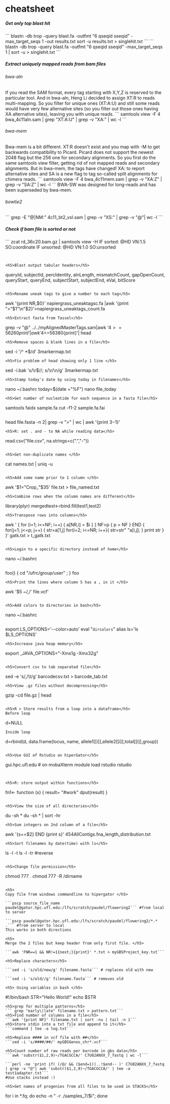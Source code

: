 # cheatsheet
<h5>Get only top blast hit</h5>
```
blastn -db trop -query blast.fa -outfmt "6 qseqid sseqid" -max_target_seqs 1 -out results.txt
sort -u results.txt > singlehit.txt
```
```
blastn -db trop -query blast.fa -outfmt "6 qseqid sseqid" -max_target_seqs 1 | sort -u > singlehit.txt
```
<h5>Extract uniquely mapped reads from bam files </h5>
<h6>bwa-aln</h6>
If you read the SAM format, every tag starting with X,Y,Z is reserved to the particular tool. And in bwa-aln, Heng Li decided to assign XT:R to reads multi-mapping. So you filter for unique ones (XT:A:U) and still some reads would have very few alternative sites (so you filter out those ones having XA alternative sites), leaving you with unique reads.
```
samtools view -F 4 bwa_4c11aln.sam | grep "XT:A:U" | grep -v "XA:" | wc -l
```
<h6>bwa-mem</h6>
Bwa-mem is a bit different. XT:R doesn't exist and you map with -M to get backwards compatibility to Picard. Picard does not support the newest 2048 flag but the 256 one for secondary alignments. So you first do the same samtools view filter, getting rid of not mapped reads and secondary alignments. But in bwa-mem, the tags have changed!
XA: to report alternative sites and SA is a new flag to tag so-called split alignments for chimera reads.
```
samtools view -F 4 bwa_4c11mem.sam | grep -v "XA:Z" | grep -v "SA:Z" | wc -l
```
BWA-SW was designed for long-reads and has been superseded by bwa-mem.

<h6>bowtie2</h6>
```
grep -E "@|NM:" 4c11_bt2_vsl.sam | grep -v "XS:" | grep -v "@"| wc -l
```

<h5>Check if bam file is sorted or not</h5>
```
zcat rd_36c20.bam.gz | samtools view -H
IF sorted: @HD     VN:1.5  SO:coordinate
IF unsorted: @HD    VN:1.0    SO:unsorted

```


<h5>Blast output tabular headers</h5>
```
queryId, subjectId, percIdentity, alnLength, mismatchCount, gapOpenCount, queryStart, queryEnd, subjectStart, subjectEnd, eVal, bitScore
```

<h5>Rename uneak tags to give a number to each tag</h5>
```
 awk '{print NR,$0}' napiergrass_uneaktagsc.fa |awk '{print ">"$1"\n"$2}'>napiergrass_uneaktags_count.fa
 ```
<h5>Extract fasta from Tassel</h5>
```
grep -v "@" ../../myAlignedMasterTags.sam|awk '$4>=56260{print}'| awk '$4<=56380{print}'| head
```
<h5>Remove spaces & blank lines in a file</h5>
```
sed -i '/^ *$/d' 3markermap.txt
```
<h5>Fix problem of head showing only 1 line </h5>
```
sed -i.bak 's/\r$//; s/\r/\n/g' 3markermap.txt
```
<h5>Stamp today's date by using today in filenames</h5>
```
nano ~/.bashrc
today=$(date +"%F")
nano file_today
```
<h5>Get number of nucleotide for each sequence in a fasta file</h5>
```
samtools faidx sample.fa
cut -f1-2 sample.fa.fai
```
```
head file.fasta -n 2| grep -v ">" | wc | awk '{print $3-$1}'
```
<h5>R: set . and - to NA while reading data</h5>
```
read.csv("file.csv", na.strings=c(".","-"))
```

<h5>Get non-duplicate names </h5>
```
cat names.txt | uniq -u 
```

<h5>Add some name prior to 1 column </h5>
```
awk '$1="Crop_"$35' file.txt > file_named.txt
```
<h5>Combine rows when the column names are different</h5>
```
library(plyr)
mergedtest<-rbind.fill(test1,test2)
```
<h5>Transpose rows into columns</h5>
```
awk '
{ 
    for (i=1; i<=NF; i++)  {
        a[NR,i] = $i
    }
}
NF>p { p = NF }
END {    
    for(j=1; j<=p; j++) {
        str=a[1,j]
        for(i=2; i<=NR; i++){
            str=str" "a[i,j];
        }
        print str
    }
}' gatk.txt > t_gatk.txt
```

<h5>Login to a specific directory instead of home</h5>
```
nano ~/.bashrc
```
```
foo() { cd "/ufrc/group/user" ; }
foo
```
<h5>Print the lines where column 5 has a , in it </h5>
```
awk '$5 ~/,/' file.vcf'
```

<h5>Add colors to directories in bash</h5>
```
nano ~/.bashrc
```
````
export LS_OPTIONS='--color=auto'
eval "`dircolors`"
alias ls='ls $LS_OPTIONS'

```
<h5>Increase java heap memory</h5>
```
export _JAVA_OPTIONS="-Xms1g -Xmx32g"
```

<h5>Convert csv to tab separated file</h5>
```
sed -e 's/,/\t/g' barcodecsv.txt > barcode_tab.txt
```
<h5>View .gz files without decompressing</h5>
```
gzip -cd file.gz | head
```

<h5>R > Store results from a loop into a dataframe</h5>
Before loop
```
d=NULL
```
Inside loop
```
d=rbind(d, data.frame(locus, name, allele1[[i]],allele2[[i]],total[[i]],group))
```

<h5>Use GUI of Rstudio on hiperGator</h5>
```
gui.hpc.ufl.edu # on mobaXterm
module load rstudio
rstudio
```


<h5>R: store output within functions</h5>

```
fn1<- function (x) { 
  result= "#work"
  dput(result)
}
```

<h5>View the size of all directories</h5>
```
du -sh *
du -sh * | sort -hr
```
<h5>Sum integers on 2nd column of a file</h5>
```
awk '{s+=$2} END {print s}' 454AllContigs.fna_length_distribution.txt
```
<h5>Sort filenames by date(time) with ls</h5>

```
ls -l -t
ls -l -tr #reverse
```

<h5>Change file permission</h5>

```
chmod 777 *.*
chmod 777 -R /dirname
```

<h5>
Copy file from windows commandline to hipergator </h5>

```pscp source_file_name paudel@gator.hpc.ufl.edu:/lfs/scratch/paudel/flowering2``` #from local to server

```pscp paudel@gator.hpc.ufl.edu:/lfs/scratch/paudel/flowering2/*.* .``` #from server to local
This works in both directions

<h5>
Merge the 2 files but keep header from only first file. </h5>

```awk 'FNR==1 && NR!=1{next;}{print}' *.txt > myGBSProject_key.txt```

<h5>Replace characters</h5>

```sed -i 's/old/new/g' filename.fasta``` # replaces old with new

```sed -i 's/old//g' filename.fasta``` # removes old

<h5> Using variables in bash </h5>
```
#!/bin/bash
STR="Hello World!"
echo $STR 
```
<h5>grep for multiple patterns</h5>
``` grep "early\|late" filename.txt > pattern.txt```
<h5>Find number of columns in a file</h5>
```awk '{print NF}' filename.txt | sort -nu | tail -n 1```
<h5>Store stdin into a txt file and append to it</h5>
```command | tee -a log.txt```

<h5>Replace #### in vcf file with ##</h5>
```sed -i 's/####/##/' myGBSGenos_chr*.vcf```

<h5>Count number of raw reads per barcode in gbs data</h5>
```awk 'substr($1,2,9)~/TGACGCCA/' C7U82ANXX_7_fastq | wc -l```

```perl -ne 'print if( (/@/ && ($end=1))..!$end-- )' C7U82ANXX_7_fastq | grep -v "@"| awk 'substr($1,2,9)~/TGACGCCA/' | tee -a test1adapter.txt```
#Use stacks instead :)

<h5>Get names of progenies from all files to be used in STACKS</h5>
```
for i in *.fq; do echo -n " -r ./samples_7/$i"; done
```

